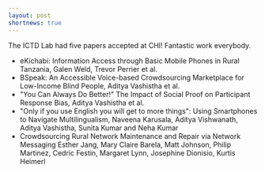```yaml
---
layout: post
shortnews: true
---
```


The ICTD Lab had five papers accepted at CHI!  Fantastic work everybody.  
<ul>
<li> eKichabi: Information Access through Basic Mobile Phones in Rural Tanzania,  Galen Weld, Trevor Perrier et al.
<li> BSpeak: An Accessible Voice-based Crowdsourcing Marketplace for Low-Income Blind People,  Aditya Vashistha et al.
<li> "You Can Always Do Better!" The Impact of Social Proof on Participant Response Bias,  Aditya Vashistha et al.
<li> "Only if you use English you will get to more things": Using Smartphones to Navigate Multilingualism,  Naveena Karusala, Aditya Vishwanath, Aditya Vashistha, Sunita Kumar and Neha Kumar
<li>Crowdsourcing Rural Network Maintenance and Repair via Network Messaging
Esther Jang, Mary Claire Barela, Matt Johnson, Philip Martinez, Cedric Festin, Margaret Lynn, Josephine Dionisio, Kurtis Heimerl





